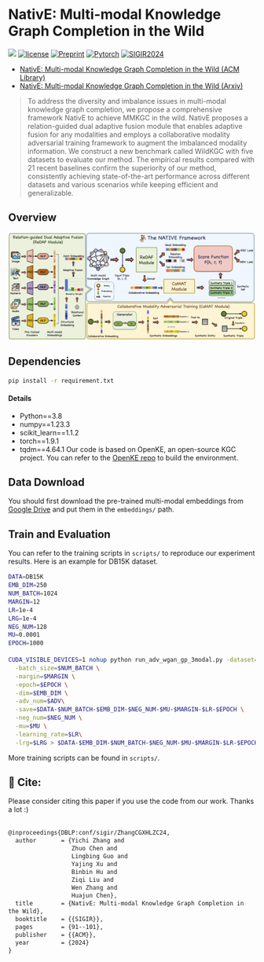 # NativE: Multi-modal Knowledge Graph Completion in the Wild
![](https://img.shields.io/badge/version-1.0.1-blue)
[![license](https://img.shields.io/github/license/mashape/apistatus.svg?maxAge=2592000)](https://github.com/zjukg/NATIVE/main/LICENSE)
[![Preprint](https://img.shields.io/badge/Preprint'24-brightgreen)](https://dl.acm.org/doi/abs/10.1145/3626772.3657800)
[![Pytorch](https://img.shields.io/badge/PyTorch-%23EE4C2C.svg?e&logo=PyTorch&logoColor=white)](https://pytorch.org/)
[![SIGIR2024](https://img.shields.io/badge/SIGIR-2024-%23bd9f65?labelColor=%2377BBDD&color=3388bb)](https://sigir-2024.github.io/index.html/)
 - [NativE: Multi-modal Knowledge Graph Completion in the Wild (ACM Library)](https://dl.acm.org/doi/abs/10.1145/3626772.3657800)
 - [NativE: Multi-modal Knowledge Graph Completion in the Wild (Arxiv)](https://arxiv.org/abs/2406.17605)

> To address the diversity and imbalance issues in multi-modal knowledge graph completion, we propose a comprehensive framework NativE to achieve MMKGC in the wild. NativE proposes a relation-guided dual adaptive fusion module that enables adaptive fusion for any modalities and employs a collaborative modality adversarial training framework to augment the imbalanced modality information. We construct a new benchmark called WildKGC with five datasets to evaluate our method. The empirical results compared with 21 recent baselines confirm the superiority of our method, consistently achieving state-of-the-art performance across different datasets and various scenarios while keeping efficient and generalizable.

## Overview
![model](resource/model.png)

## Dependencies
```bash
pip install -r requirement.txt
```

#### Details
- Python==3.8
- numpy==1.23.3
- scikit_learn==1.1.2
- torch==1.9.1
- tqdm==4.64.1
Our code is based on OpenKE, an open-source KGC project. You can refer to the [OpenKE repo](https://github.com/thunlp/OpenKE) to build the environment.

## Data Download
You should first download the pre-trained multi-modal embeddings from [Google Drive](https://drive.google.com/drive/folders/191u4WhT_7P9Ze8Q9N3U3rdr8IWEKYMry?usp=sharing) and put them in the `embeddings/` path.

## Train and Evaluation
You can refer to the training scripts in `scripts/` to reproduce our experiment results. Here is an example for DB15K dataset.

```bash
DATA=DB15K
EMB_DIM=250
NUM_BATCH=1024
MARGIN=12
LR=1e-4
LRG=1e-4
NEG_NUM=128
MU=0.0001
EPOCH=1000

CUDA_VISIBLE_DEVICES=1 nohup python run_adv_wgan_gp_3modal.py -dataset=$DATA \
  -batch_size=$NUM_BATCH \
  -margin=$MARGIN \
  -epoch=$EPOCH \
  -dim=$EMB_DIM \
  -adv_num=$ADV\
  -save=$DATA-$NUM_BATCH-$EMB_DIM-$NEG_NUM-$MU-$MARGIN-$LR-$EPOCH \
  -neg_num=$NEG_NUM \
  -mu=$MU \
  -learning_rate=$LR\
  -lrg=$LRG > $DATA-$EMB_DIM-$NUM_BATCH-$NEG_NUM-$MU-$MARGIN-$LR-$EPOCH.txt &
```

More training scripts can be found in `scripts/`.



## 🤝 Cite:
Please consider citing this paper if you use the code from our work.
Thanks a lot :)

```bigquery

@inproceedings{DBLP:conf/sigir/ZhangCGXHLZC24,
  author       = {Yichi Zhang and
                  Zhuo Chen and
                  Lingbing Guo and
                  Yajing Xu and
                  Binbin Hu and
                  Ziqi Liu and
                  Wen Zhang and
                  Huajun Chen},
  title        = {NativE: Multi-modal Knowledge Graph Completion in the Wild},
  booktitle    = {{SIGIR}},
  pages        = {91--101},
  publisher    = {{ACM}},
  year         = {2024}
}

```